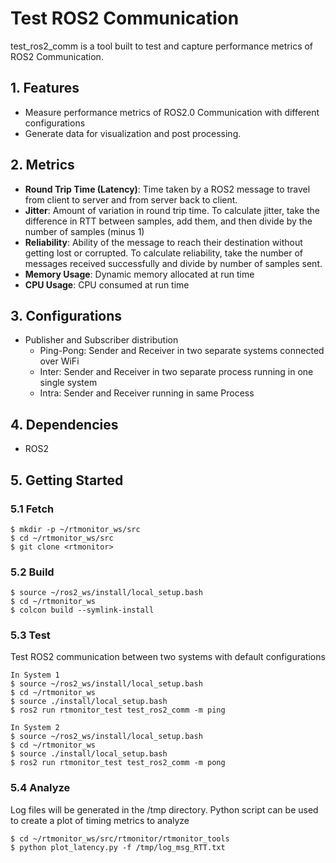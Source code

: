 # Test ROS2 Communication
test_ros2_comm is a tool built to test and capture performance metrics of ROS2 Communication.

## 1. Features
* Measure performance metrics of ROS2.0 Communication with different configurations
* Generate data for visualization and post processing.

## 2. Metrics
* **Round Trip Time (Latency)**: Time taken by a ROS2 message to travel from client to server and from server back to client.
* **Jitter**: Amount of variation in round trip time. To calculate jitter, take the difference in RTT between samples, add them, and then divide by the number of samples (minus 1)
* **Reliability**: Ability of the message to reach their destination without getting lost or corrupted. To calculate reliability, take the number of messages received successfully and divide by number of samples sent.
* **Memory Usage**: Dynamic memory allocated at run time
* **CPU Usage**: CPU consumed at run time

## 3. Configurations
* Publisher and Subscriber distribution
  * Ping-Pong: Sender and Receiver in two separate systems connected over WiFi 	
  * Inter: Sender and Receiver in two separate process running in one single system	
  * Intra: Sender and Receiver running in same Process	

## 4. Dependencies
* ROS2

## 5. Getting Started
### 5.1 Fetch
```console
$ mkdir -p ~/rtmonitor_ws/src
$ cd ~/rtmonitor_ws/src
$ git clone <rtmonitor>

```
### 5.2 Build
```console
$ source ~/ros2_ws/install/local_setup.bash
$ cd ~/rtmonitor_ws
$ colcon build --symlink-install

```
### 5.3 Test
Test ROS2 communication between two systems with default configurations
```console
In System 1
$ source ~/ros2_ws/install/local_setup.bash
$ cd ~/rtmonitor_ws
$ source ./install/local_setup.bash
$ ros2 run rtmonitor_test test_ros2_comm -m ping

In System 2
$ source ~/ros2_ws/install/local_setup.bash
$ cd ~/rtmonitor_ws
$ source ./install/local_setup.bash
$ ros2 run rtmonitor_test test_ros2_comm -m pong
```
### 5.4 Analyze
Log files will be generated in the /tmp directory. Python script can be used to create a plot of timing metrics to analyze
```console
$ cd ~/rtmonitor_ws/src/rtmonitor/rtmonitor_tools
$ python plot_latency.py -f /tmp/log_msg_RTT.txt
```

